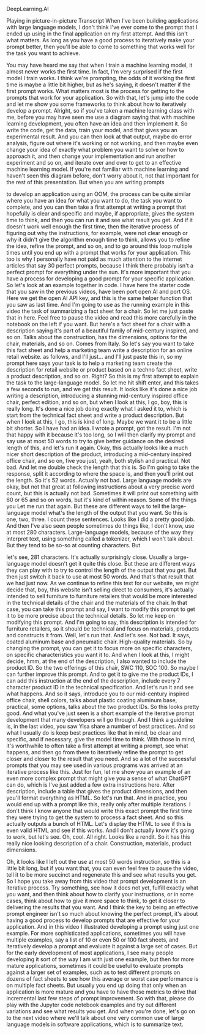 DeepLearning.AI

Playing in picture-in-picture
Transcript
When I've been building applications with 
large language models, I don't think I've ever come to the prompt that 
I ended up using in the final application on my first attempt. 
And this isn't what matters. As long as you have a good process 
to iteratively make your prompt better, then you'll 
be able to come to something that works 
well for the task you want to achieve. 
 
You may have heard me say that when I train a machine learning model, 
it almost never works the first time. In fact, I'm very surprised if the first 
model I train works. I think we're prompting, the odds 
of it working the first time is maybe 
a little bit higher, but as he's saying, it doesn't matter if the 
first prompt works. What matters most is the process for getting 
to the prompts that work for your application. 
So with that, let's jump into the code and let me show 
you some frameworks to think about how to 
iteratively develop a prompt. Alright, so if you've taken 
a machine learning class with me, before you 
may have seen me use a diagram saying that with 
machine learning development, you often have an idea and 
then implement it. So write the code, get the 
data, train your model, and that gives you an experimental result. And you 
can then look at that output, maybe do error analysis, figure out 
where it's working or not working, and then 
maybe even change your idea of exactly what problem 
you want to solve or how to approach 
it, and then change your implementation and run another experiment and so 
on, and iterate over and over to get 
to an effective machine learning model. If you're not familiar with machine learning 
and haven't seen this diagram before, don't worry about it, 
not that important for the rest of this presentation. But 
when you are writing prompts 
 
to develop an application using an OOM, the process can be 
quite similar where you have an idea for what you want to 
do, the task you want to complete, and you can then 
take a first attempt at writing a prompt 
that hopefully is clear and specific and maybe, 
if appropriate, gives the system time to think, 
and then you can run it and see what result you get. 
And if it doesn't work well enough the first time, then 
the iterative process of figuring out why the instructions, 
for example, were not clear enough or why it didn't give 
the algorithm enough time to think, allows you 
to refine the idea, refine the prompt, and so on, and to 
go around this loop multiple times until you 
end up with a prompt that works for your application. This too 
is why I personally have not paid as 
much attention to the internet articles that say 
30 perfect prompts, because I think there probably isn't a perfect 
prompt for everything under the sun. It's more important that 
you have a process for developing a good 
prompt for your specific application. So let's look 
at an example together in code. I have here the starter 
code that you saw in the previous videos, 
have been port open AI and port OS. Here we get the open 
AI API key, and this is the same helper function that you 
saw as last time. 
And 
I'm going to use as the running example in 
this video the task of summarizing a fact 
sheet for a chair. So let me just paste that in here. Feel 
free to pause the video and read this more carefully 
in the notebook on the left if you want. But here's a 
fact sheet for a chair with a description saying it's part of 
a beautiful family of mid-century inspired, and so on. Talks about the construction, 
has the dimensions, options for the chair, 
materials, and so on. Comes from Italy. 
So let's say you want to take this fact sheet and help a marketing 
team write a description for an online retail 
website. 
as follows, and I'll just... 
and I'll just paste this in, 
so my prompt here says your task is to help a marketing 
team create the description for retail 
website or product based on a techno fact sheet, 
write a product description, and so on. Right? So this is my 
first attempt to explain the task to the large-language 
model. So let me hit shift enter, and 
this takes a few seconds to run, 
and we get this result. It looks like it's 
done a nice job writing a description, introducing a stunning mid-century inspired 
office chair, perfect edition, and so on, but when 
I look at this, I go, boy, this is really long. It's done a 
nice job doing exactly what I asked it to, which is start 
from the technical fact sheet and write a 
product description. 
But when I look at this, I go, this is kind of long. 
Maybe we want it to be a little bit shorter. 
So I have had an idea. I wrote a prompt, got the result. 
I'm not that happy with it because it's too 
long, so I will then clarify my prompt and say 
use at most 50 words to try to give better guidance on 
the desired length of this, and let's run it again. 
Okay, this actually looks like a much nicer short 
description of the product, introducing a mid-century 
inspired office chair, and so on, five you just, yeah, both 
stylish and practical. Not bad. 
And let me double check the length that this is. So I'm 
going to take the response, split it according to where 
the space is, and then you'll print out the length. So it's 52 words. 
Actually not bad. 
Large language models are okay, but not that great 
at following instructions about a very precise word count, 
but this is actually not bad. Sometimes it will print 
out something with 60 or 65 and so on words, but it's 
kind of within reason. Some of the things you 
Let me run that again. But these are different 
ways to tell the large-language model what's the length of the output 
that you want. So this is one, two, three. I count 
these sentences. Looks like I did a pretty good job. And then 
I've also seen people sometimes do things like, I don't know, use at 
most 280 characters. Large-language models, because of the way they 
interpret text, using something called a tokenizer, which I won't talk about. 
But they tend to be so-so at counting characters. But 
 
let's see, 281 characters. It's actually surprisingly close. Usually a 
large-language model doesn't get it quite 
this close. But these are different ways they can play 
with to try to control the length of the output that you 
get. But then just switch it back to use at most 
50 words. 
And that's that result that we had just now. 
As we continue to refine this text for our website, 
we might decide that, boy, this website isn't 
selling direct to consumers, it's actually intended to sell 
furniture to furniture retailers that would 
be more interested in the technical details of the chair and the 
materials of the chair. In that case, you can 
take this prompt and say, I want to modify this prompt to get it to 
be more precise about the technical details. 
So let me keep on modifying this prompt. 
And I'm going to say, 
this description is intended for furniture retailers, 
so it should be technical and focus on materials, 
products and constructs it from. 
Well, let's run that. 
And let's see. 
Not bad. It says, coated aluminum base 
and pneumatic chair. 
High-quality materials. So by changing the prompt, you 
can get it to focus more on specific characters, on 
specific characteristics you want it to. And 
when I look at this, I might decide, hmm, at the end of the description, 
I also wanted to include 
the product ID. So the two offerings of this chair, 
SWC 110, SOC 100. So 
maybe I can further improve this prompt. 
And to get it to give me the product IDs, 
I can add this instruction at the end of the description, 
include every 7 character product ID 
in the technical specification. And let's run it 
and see what happens. 
And so it says, introduce you to our mid-century 
inspired office chair, shell colors, talks about plastic coating 
aluminum base, 
practical, some options, 
talks about the two product IDs. So this looks pretty good. 
And what you've just seen is a short example of the iterative 
prompt development that many developers will 
go through. 
And I think a guideline is, in the last video, 
you saw Yisa share a number of best practices. And so what I 
usually do is keep best practices like that in mind, 
be clear and specific, and if necessary, 
give the model time to think. With those in mind, it's 
worthwhile to often take a first attempt at 
writing a prompt, see what happens, and then go from there 
to iteratively refine the prompt to get closer 
and closer to the result that you need. And 
so a lot of the successful prompts that 
you may see used in various programs was 
arrived at an iterative process like this. Just 
for fun, let me show you an example of an even 
more complex prompt that might give you a sense of what ChatGPT 
can do, which is I've just added a few extra 
instructions here. After description, include a 
table that gives the product dimensions, and then 
you'll format everything as HTML. So let's run 
that. 
And in practice, you would end up with a prompt like this, 
really only after multiple iterations. I don't think I know anyone 
that would write this exact prompt the first 
time they were trying to get the system 
to process a fact sheet. 
And so this actually outputs a bunch of HTML. Let's 
display the HTML to see if this is even valid 
HTML and see if this works. And I don't actually know it's going to 
work, but let's see. Oh, cool. All right. Looks like a rendit. 
So it has this really nice looking description of 
a chair. Construction, materials, product dimensions. 
 
Oh, it looks like I left out the use at most 50 words instruction, 
so this is a little bit long, but if you want that, 
you can even feel free to pause the video, tell it to be more 
succinct and regenerate this and see what results you get. 
So I hope you take away from this video that prompt development 
is an iterative process. Try something, 
see how it does not yet, fulfill exactly what you want, 
and then think about how to clarify your instructions, 
or in some cases, think about how to give 
it more space to think, to get it closer to 
delivering the results that you want. And I think the 
key to being an effective prompt engineer isn't 
so much about knowing the perfect prompt, it's about 
having a good process to develop prompts that are 
effective for your application. And in 
this video I illustrated developing a prompt using 
just one example. For more sophisticated applications, sometimes you 
will have multiple examples, say a 
list of 10 or even 50 or 100 fact sheets, and iteratively 
develop a prompt and evaluate it against a 
large set of cases. 
But for the early development of most applications, 
I see many people developing it sort of the way 
I am with just one example, but then for more mature applications, 
sometimes it could be useful to evaluate prompts against 
a larger set of examples, such as to test 
different prompts on dozens of fact sheets to 
see how this average or worst case performance 
is on multiple fact sheets. But usually you end up doing 
that only when an application is more mature and you have to 
have those metrics to drive that incremental last few 
steps of prompt improvement. 
So with that, please do play with the Jupyter code notebook 
examples and try out different variations and see 
what results you get. And when you're done, let's go 
on to the next video where we'll talk about one very common use of large 
language models in software applications, which is to 
summarize text. 
